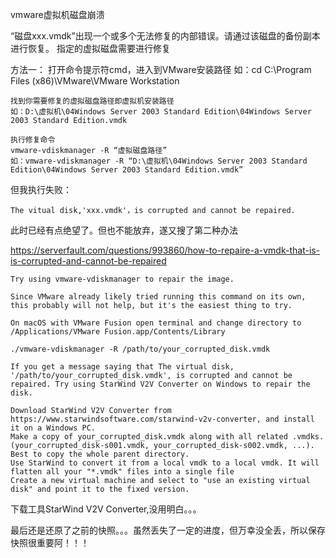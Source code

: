 vmware虚拟机磁盘崩溃

“磁盘xxx.vmdk”出现一个或多个无法修复的内部错误。请通过该磁盘的备份副本进行恢复。
指定的虚拟磁盘需要进行修复

方法一：
    打开命令提示符cmd，进入到VMware安装路径
    如：cd C:\Program Files (x86)\VMware\VMware Workstation

    找到你需要修复的虚拟磁盘路径即虚拟机安装路径
    如：D:\虚拟机\04Windows Server 2003 Standard Edition\04Windows Server 2003 Standard Edition.vmdk

    执行修复命令
    vmware-vdiskmanager -R “虚拟磁盘路径”
    如：vmware-vdiskmanager -R “D:\虚拟机\04Windows Server 2003 Standard Edition\04Windows Server 2003 Standard Edition.vmdk”

但我执行失败：

    The vitual disk,'xxx.vmdk'，is corrupted and cannot be repaired.

此时已经有点绝望了。但也不能放弃，遂又搜了第二种办法

https://serverfault.com/questions/993860/how-to-repaire-a-vmdk-that-is-is-corrupted-and-cannot-be-repaired

    Try using vmware-vdiskmanager to repair the image.

    Since VMware already likely tried running this command on its own, this probably will not help, but it's the easiest thing to try.

    On macOS with VMware Fusion open terminal and change directory to /Applications/VMware Fusion.app/Contents/Library

    ./vmware-vdiskmanager -R /path/to/your_corrupted_disk.vmdk

    If you get a message saying that The virtual disk, '/path/to/your_corrupted_disk.vmdk', is corrupted and cannot be repaired. Try using StarWind V2V Converter on Windows to repair the disk.

    Download StarWind V2V Converter from https://www.starwindsoftware.com/starwind-v2v-converter, and install it on a Windows PC.
    Make a copy of your_corrupted_disk.vmdk along with all related .vmdks. (your_corrupted_disk-s001.vmdk, your_corrupted_disk-s002.vmdk, ...). Best to copy the whole parent directory.
    Use StarWind to convert it from a local vmdk to a local vmdk. It will flatten all your "*.vmdk" files into a single file
    Create a new virtual machine and select to "use an existing virtual disk" and point it to the fixed version.

下载工具StarWind V2V Converter,没用明白。。。

最后还是还原了之前的快照。。。虽然丢失了一定的进度，但万幸没全丢，所以保存快照很重要阿！！！

